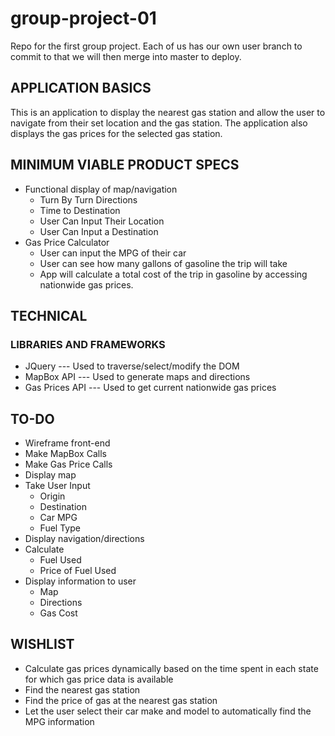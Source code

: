 # group-project-01
Repo for the first group project. Each of us has our own user branch to commit to that we will then merge into master to deploy.


## APPLICATION BASICS
This is an application to display the nearest gas station and allow the user to navigate from their set location and the gas station. The application also displays the gas prices for the selected gas station. 

## MINIMUM VIABLE PRODUCT SPECS
* Functional display of map/navigation
  * Turn By Turn Directions
  * Time to Destination
  * User Can Input Their Location
  * User Can Input a Destination
* Gas Price Calculator
  * User can input the MPG of their car
  * User can see how many gallons of gasoline the trip will take
  * App will calculate a total cost of the trip in gasoline by accessing nationwide gas prices.

## TECHNICAL

### LIBRARIES AND FRAMEWORKS 
* JQuery --- Used to traverse/select/modify the DOM
* MapBox API --- Used to generate maps and directions
* Gas Prices API --- Used to get current nationwide gas prices

## TO-DO
* Wireframe front-end
* Make MapBox Calls
* Make Gas Price Calls
* Display map
* Take User Input
  * Origin
  * Destination
  * Car MPG
  * Fuel Type
* Display navigation/directions
* Calculate
  * Fuel Used
  * Price of Fuel Used
* Display information to user
  * Map
  * Directions
  * Gas Cost


## WISHLIST

* Calculate gas prices dynamically based on the time spent in each state for which gas price data is available
* Find the nearest gas station
* Find the price of gas at the nearest gas station
* Let the user select their car make and model to automatically find the MPG information
